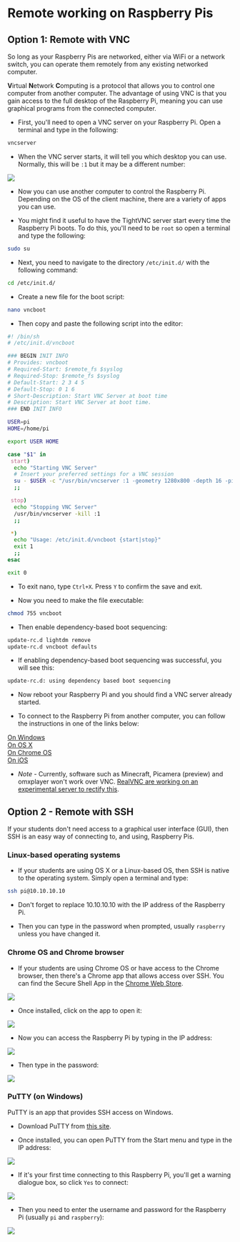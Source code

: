 # Remote working on Raspberry Pis

## Option 1: Remote with VNC

So long as your Raspberry Pis are networked, either via WiFi or a network switch, you can operate them remotely from any existing networked computer.

**V**irtual **N**etwork **C**omputing is a protocol that allows you to control one computer from another computer. The advantage of using VNC is that you gain access to the full desktop of the Raspberry Pi, meaning you can use graphical programs from the connected computer.

- First, you'll need to open a VNC server on your Raspberry Pi. Open a terminal and type in the following:

``` bash
vncserver
```

- When the VNC server starts, it will tell you which desktop you can use. Normally, this will be `:1` but it may be a different number:

![](images/vncserver.png)

- Now you can use another computer to control the Raspberry Pi. Depending on the OS of the client machine, there are a variety of apps you can use.

- You might find it useful to have the TightVNC server start every time the Raspberry Pi boots. To do this, you'll need to be `root` so open a terminal and type the following:

``` bash
sudo su
```

- Next, you need to navigate to the directory `/etc/init.d/` with the following command:

``` bash
cd /etc/init.d/
```

- Create a new file for the boot script:

``` bash
nano vncboot
```

- Then copy and paste the following script into the editor:

``` bash
#! /bin/sh
# /etc/init.d/vncboot

### BEGIN INIT INFO
# Provides: vncboot
# Required-Start: $remote_fs $syslog
# Required-Stop: $remote_fs $syslog
# Default-Start: 2 3 4 5
# Default-Stop: 0 1 6
# Short-Description: Start VNC Server at boot time
# Description: Start VNC Server at boot time.
### END INIT INFO

USER=pi
HOME=/home/pi

export USER HOME

case "$1" in
 start)
  echo "Starting VNC Server"
  # Insert your preferred settings for a VNC session
  su - $USER -c "/usr/bin/vncserver :1 -geometry 1280x800 -depth 16 -pixelformat rgb565"
  ;;

 stop)
  echo "Stopping VNC Server"
  /usr/bin/vncserver -kill :1
  ;;

 *)
  echo "Usage: /etc/init.d/vncboot {start|stop}"
  exit 1
  ;;
esac

exit 0
```

- To exit nano, type `Ctrl+X`. Press `Y` to confirm the save and exit.

- Now you need to make the file executable:

``` bash
chmod 755 vncboot
```

- Then enable dependency-based boot sequencing:

``` bash
update-rc.d lightdm remove
update-rc.d vncboot defaults
```

- If enabling dependency-based boot sequencing was successful, you will see this:

``` bash
update-rc.d: using dependency based boot sequencing
```

- Now reboot your Raspberry Pi and you should find a VNC server already started.

- To connect to the Raspberry Pi from another computer, you can follow the instructions in one of the links below:

[On Windows](vnc-windows.md)  
[On OS X](vnc-osx.md)  
[On Chrome OS](vnc-chromeos.md)  
[On iOS](vnc-ios.md)  

- *Note* - Currently, software such as Minecraft, Picamera (preview) and omxplayer won't work over VNC. [RealVNC are working on an experimental server to rectify this](https://github.com/RealVNC/raspi-preview).

## Option 2 - Remote with SSH

If your students don't need access to a graphical user interface (GUI), then SSH is an easy way of connecting to, and using, Raspberry Pis.

### Linux-based operating systems

- If your students are using OS X or a Linux-based OS, then SSH is native to the operating system. Simply open a terminal and type:

``` bash
ssh pi@10.10.10.10
```

- Don't forget to replace 10.10.10.10 with the IP address of the Raspberry Pi.

- Then you can type in the password when prompted, usually `raspberry` unless you have changed it.

### Chrome OS and Chrome browser

- If your students are using Chrome OS or have access to the Chrome browser, then there's a Chrome app that allows access over SSH. You can find the Secure Shell App in the [Chrome Web Store](https://chrome.google.com/webstore/detail/secure-shell/pnhechapfaindjhompbnflcldabbghjo?hl=en).

![](images/chrome-ssh.png)

- Once installed, click on the app to open it:

![](images/chrome-ssh1.png)

- Now you can access the Raspberry Pi by typing in the IP address:

![](images/chrome-ssh2.png)

- Then type in the password:

![](images/chrome-ssh3.png)

### PuTTY (on Windows)

PuTTY is an app that provides SSH access on Windows.

- Download PuTTY from [this site](http://www.chiark.greenend.org.uk/~sgtatham/putty/download.html).

- Once installed, you can open PuTTY from the Start menu and type in the IP address:

![](images/ssh-win.png)

- If it's your first time connecting to this Raspberry Pi, you'll get a warning dialogue box, so click `Yes` to connect:

![](images/ssh-win2.png)

- Then you need to enter the username and password for the Raspberry Pi (usually `pi` and `raspberry`):

![](images/ssh-win3.png)
